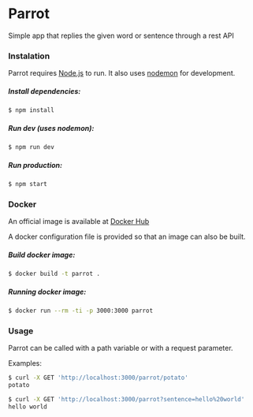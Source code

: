 # Parrot
Simple app that replies the given word or sentence through a rest API

### Instalation
Parrot requires [Node.js](https://nodejs.org/) to run.
It also uses [nodemon](https://nodemon.io) for development.

##### *Install dependencies:*
```sh
$ npm install
```
##### *Run dev (uses nodemon):*

```sh
$ npm run dev
```

##### *Run production:*
```sh
$ npm start
```

### Docker
An official image is available at [Docker Hub](https://hub.docker.com/r/medeiser/parrot)

A docker configuration file is provided so that an image can also be built.

##### *Build docker image:*
```sh
$ docker build -t parrot .
```

##### *Running docker image:*
```sh
$ docker run --rm -ti -p 3000:3000 parrot
```

### Usage
Parrot can be called with a path variable or with a request parameter.

Examples:
```sh
$ curl -X GET 'http://localhost:3000/parrot/potato'
potato
```

```sh
$ curl -X GET 'http://localhost:3000/parrot?sentence=hello%20world'
hello world
```
